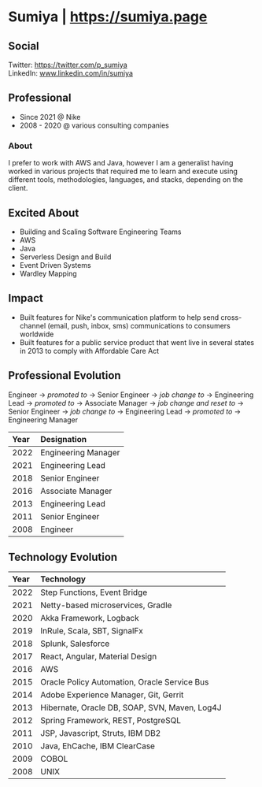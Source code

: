 # Sumiya | https://sumiya.page

## Social
Twitter: https://twitter.com/p_sumiya  
LinkedIn: www.linkedin.com/in/sumiya  

## Professional

* Since 2021 @ Nike 
* 2008 - 2020 @ various consulting companies

### About
I prefer to work with AWS and Java, however I am a generalist having worked in various projects that required me to learn and execute using different tools, methodologies, languages, and stacks, depending on the client. 

## Excited About

* Building and Scaling Software Engineering Teams
* AWS
* Java
* Serverless Design and Build
* Event Driven Systems
* Wardley Mapping

## Impact

* Built features for Nike's communication platform to help send cross-channel (email, push, inbox, sms) communications to consumers worldwide 
* Built features for a public service product that went live in several states in 2013 to comply with Affordable Care Act


## Professional Evolution
Engineer &#8594; _promoted to_ &#8594; Senior Engineer &#8594; _job change to_ &#8594; Engineering Lead &#8594; _promoted to_ &#8594; Associate Manager &#8594; _job change and reset to_ &#8594; Senior Engineer &#8594; _job change to_ &#8594; Engineering Lead &#8594; _promoted to_ &#8594; Engineering Manager

| Year | Designation         |
|:-----|:--------------------|
| 2022 | Engineering Manager |
| 2021 | Engineering Lead    |
| 2018 | Senior Engineer     |
| 2016 | Associate Manager   |
| 2013 | Engineering Lead    |
| 2011 | Senior Engineer     |
| 2008 | Engineer            |

## Technology Evolution

| Year | Technology                                    |
|:-----|:----------------------------------------------|
| 2022 | Step Functions, Event Bridge                  |
| 2021 | Netty-based microservices, Gradle             |
| 2020 | Akka Framework, Logback                       |
| 2019 | InRule, Scala, SBT, SignalFx                  |
| 2018 | Splunk, Salesforce                            |
| 2017 | React, Angular, Material Design               |
| 2016 | AWS                                           |
| 2015 | Oracle Policy Automation, Oracle Service Bus  |
| 2014 | Adobe Experience Manager, Git, Gerrit         |
| 2013 | Hibernate, Oracle DB, SOAP, SVN, Maven, Log4J |
| 2012 | Spring Framework, REST, PostgreSQL            |
| 2011 | JSP, Javascript, Struts, IBM DB2              |
| 2010 | Java, EhCache, IBM ClearCase                  |
| 2009 | COBOL                                         |
| 2008 | UNIX                                          |

